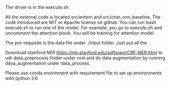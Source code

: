 
The driver is in the execute.sh

All the external code is located src/extern and src/char_cnn_baseline. The code introduced are MIT or Apache license on github.
You can run bash execute.sh to run one of the model.
For example, you go to execute.sh and uncomment the attention block. You will be training for attention model.

The pre-requisite is the data file under ./input folder. Just put all the

Download stanford NER https://nlp.stanford.edu/software/CRF-NER.html to udr data_preprocess folder under root
and do data augmentation by running daya_augmentation under data_process.

Please use conda envirinment with requirement file to set up environments with python 3.6

